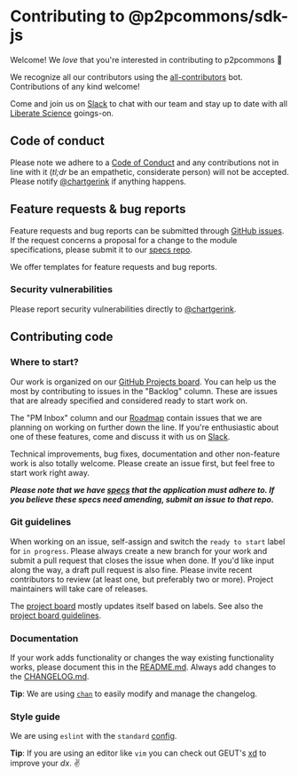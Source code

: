 # Contributing to @p2pcommons/sdk-js

Welcome! We *love* that you're interested in contributing to p2pcommons :purple_heart:

We recognize all our contributors using the [all-contributors](https://github.com/all-contributors/all-contributors) bot. Contributions of any kind welcome!

Come and join us on [Slack](https://join.slack.com/t/libscie/shared_invite/zt-9l0ig1x1-Sxjun7D6056cOUQ2Ai_Bkw) to chat with our team and stay up to date with all [Liberate Science](https://libscie.org) goings-on.

## Code of conduct

Please note we adhere to a [Code of Conduct](https://github.com/hypergraph-xyz/cli/blob/master/CODE_OF_CONDUCT.md) and any contributions not in line with it (*tl;dr* be an empathetic, considerate person) will not be accepted. Please notify [@chartgerink](mailto:chris@libscie.org) if anything happens.

## Feature requests & bug reports

Feature requests and bug reports can be submitted through [GitHub issues](https://github.com/p2pcommons/sdk-js/issues). If the request concerns a proposal for a change to the module specifications, please submit it to our [specs repo](https://github.com/p2pcommons/specs/issues).

We offer templates for feature requests and bug reports.

### Security vulnerabilities

Please report security vulnerabilities directly to [@chartgerink](mailto:chris@libscie.org).

## Contributing code

### Where to start?

Our work is organized on our [GitHub Projects board](https://github.com/orgs/p2pcommons/projects/1). You can help us the most by contributing to issues in the "Backlog" column. These are issues that are already specified and considered ready to start work on.

The "PM Inbox" column and our [Roadmap](https://github.com/p2pcommons/sdk-js/wiki/Roadmap) contain issues that we are planning on working on further down the line. If you're enthusiastic about one of these features, come and discuss it with us on [Slack](https://libscie.slack.com/).

Technical improvements, bug fixes, documentation and other non-feature work is also totally welcome. Please create an issue first, but feel free to start work right away.

***Please note that we have [specs](https://github.com/p2pcommons/specs/issues) that the application must adhere to. If you believe these specs need amending, submit an issue to that repo.***

### Git guidelines

When working on an issue, self-assign and switch the `ready to start` label for `in progress`. Please always create a new branch for your work and submit a pull request that closes the issue when done. If you'd like input along the way, a draft pull request is also fine. Please invite recent contributors to review (at least one, but preferably two or more). Project maintainers will take care of releases.

The [project board](https://github.com/orgs/p2pcommons/projects/1) mostly updates itself based on labels. See also the [project board guidelines](https://github.com/orgs/p2pcommons/projects).

### Documentation

If your work adds functionality or changes the way existing functionality works, please document this in the [README.md](https://github.com/p2pcommons/sdk-js/blob/master/README.md). Always add changes to the [CHANGELOG.md](https://github.com/p2pcommons/sdk-js/blob/master/CHANGELOG.md).

**Tip**: We are using [`chan`](https://github.com/geut/chan/tree/master/packages/chan) to easily modify and manage the changelog.

### Style guide

We are using `eslint` with the `standard` [config](https://github.com/standard/eslint-config-standard).

**Tip**: If you are using an editor like `vim` you can check out GEUT's [xd](https://github.com/geut/xd) to improve your _dx_. :v:
